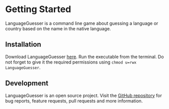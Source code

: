# Getting Started

LanguageGuesser is a command line game about guessing a language or country based on the name in the native language.

## Installation
Download LanguageGuesser [here][1].
Run the executable from the terminal. Do not forget to give it the required permissions using `chmod u=rwx LanguageGuesser`.         

## Development
LanguageGuesser  is an open source project. Visit the [GitHub repository][2] for bug reports, feature requests, pull requests and more information.

[1]:	https://github.com/david-swift/LanguageGuesser/releases/latest
[2]:	https://github.com/david-swift/LanguageGuesser
